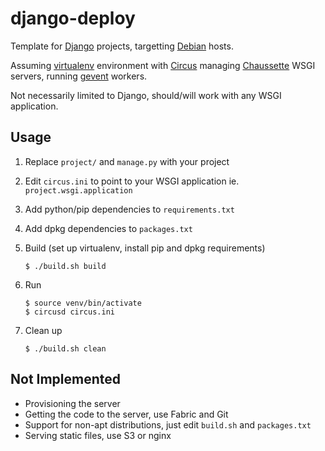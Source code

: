 django-deploy
=================

Template for [Django](http://www.djangoproject.com) projects,
targetting [Debian](http://debian.org) hosts.

Assuming [virtualenv](http://virtualenv.org) environment with
[Circus](http://circus.io) managing
[Chaussette](http://chaussette.readthedocs.org) WSGI servers, running 
[gevent](http://gevent.org/) workers.

Not necessarily limited to Django, should/will work with any WSGI application.


Usage
-----

1.  Replace `project/` and `manage.py` with your project

2.  Edit `circus.ini` to point to your WSGI application ie. `project.wsgi.application`

3.  Add python/pip dependencies to `requirements.txt`

4.  Add dpkg dependencies to `packages.txt`

5.  Build (set up virtualenv, install pip and dpkg requirements)
        
        $ ./build.sh build
 
6.  Run

        $ source venv/bin/activate
        $ circusd circus.ini
    
7.  Clean up

        $ ./build.sh clean

Not Implemented
---------------

*   Provisioning the server
*   Getting the code to the server, use Fabric and Git
*   Support for non-apt distributions, just edit `build.sh` and `packages.txt`
*   Serving static files, use S3 or nginx
